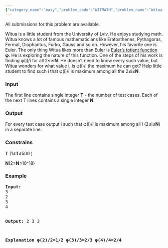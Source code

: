 ```yaml
---
{"category_name":"easy","problem_code":"WITMATH","problem_name":"Witua and Math","languages_supported":{"0":"ADA","1":"ASM","2":"BASH","3":"BF","4":"C","5":"C99 strict","6":"CAML","7":"CLOJ","8":"CLPS","9":"CPP 4.3.2","10":"CPP 4.9.2","11":"CPP14","12":"CS2","13":"D","14":"ERL","15":"FORT","16":"FS","17":"GO","18":"HASK","19":"ICK","20":"ICON","21":"JAVA","22":"JS","23":"LISP clisp","24":"LISP sbcl","25":"LUA","26":"NEM","27":"NICE","28":"NODEJS","29":"PAS fpc","30":"PAS gpc","31":"PERL","32":"PERL6","33":"PHP","34":"PIKE","35":"PRLG","36":"PYTH","37":"PYTH 3.4","38":"RUBY","39":"SCALA","40":"SCM guile","41":"SCM qobi","42":"ST","43":"TCL","44":"TEXT","45":"WSPC"},"max_timelimit":1,"source_sizelimit":50000,"problem_author":"Rubanenko","problem_tester":"pieguy","date_added":"2-08-2012","tags":{"0":"Rubanenko","1":"may13","2":"miller","3":"primenumbers","4":"simple"},"editorial_url":"http://discuss.codechef.com/problems/WITMATH","time":{"view_start_date":1368440876,"submit_start_date":1368441000,"visible_start_date":1368441000,"end_date":1735669800},"layout":"problem"}
---
```

<span class="solution-visible-txt">All submissions for this problem are available.</span><p>
Witua is a little student from the University of Lviv. He enjoys studying math. Witua knows a lot of famous mathematicians like Eratosthenes, Pythagoras, Fermat, Diophantus, Furko, Gauss and so on. However, his favorite one is Euler. The only thing Witua likes more than Euler is <a href = "http://en.wikipedia.org/wiki/Euler%27s_totient_function">Euler’s totient function</a> <b>φ</b>. He is exploring the nature of this function. One of the steps of his work is finding φ(i)/i for all 2≤i≤<b>N</b>. He doesn’t need to know every such value, but Witua wonders for what value i, is φ(i)/i the maximum he can get? Help little student to find such i that φ(i)/i is maximum among all the  2≤i≤<b>N</b>.</p>
<h3>Input</h3>
<p>The first line contains single integer <b>T</b> - the number of test cases. Each of the next T lines contains a single integer <b>N</b>. </p>
<h3>Output</h3>
<p> For every test case output i such that φ(i)/i is maximum among all i (2≤i≤<b>N</b>) in a separate line.</p>
<h3>Constrains</h3>
<p> <b>T</b> (1≤<b>T</b>≤500 )</p>
<p>  <b>N</b>(2≤<b>N</b>≤10^18)</p>
<h3>Example</h3>
<pre>
<b>Input:</b>
3
2
3
4

<b>Output:</b>
2
3
3

<b>Explanation</b>
<b>φ(2)/2=1/2
φ(3)/3=2/3
φ(4)/4=2/4</b>
</pre>